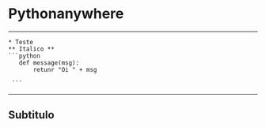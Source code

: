 # Pythonanywhere
----
    * Teste 
    ** Italico **
    ```python
       def message(msg):
           retunr "Oi " + msg
          
     ```
     
 ----
 ## Subtitulo
